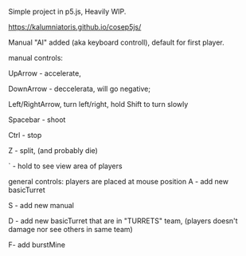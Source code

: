 Simple project in p5.js, Heavily WIP.

https://kalumniatoris.github.io/cosep5js/

Manual "AI" added (aka keyboard controll), default for first player.

manual controls:

UpArrow - accelerate,

DownArrow - deccelerata, will go negative;

Left/RightArrow, turn left/right, hold Shift to turn slowly

Spacebar - shoot

Ctrl - stop

Z - split, (and probably die)

` - hold to see view area of players

general controls:
players are placed at mouse position
A - add new basicTurret

S - add new manual

D - add new basicTurret that are in "TURRETS" team, (players doesn't damage nor see others in same team)

F- add burstMine